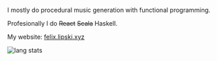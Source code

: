 I mostly do procedural music generation with functional programming.

Profesionally I do ~~React~~ ~~Scala~~ Haskell.

My website: [felix.lipski.xyz](https://felix.lipski.xyz)

![lang stats](https://github-readme-stats.vercel.app/api/top-langs/?username=felix-lipski&layout=compact&hide=html,javascript,scss,java,emacs+lisp&theme=dark&count_private=true&langs_count=10&exclude_repo=emacs-config)
